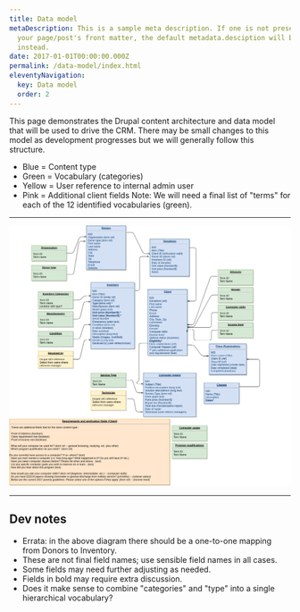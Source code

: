 ```yaml
---
title: Data model 
metaDescription: This is a sample meta description. If one is not present in
  your page/post's front matter, the default metadata.desciption will be used
  instead.
date: 2017-01-01T00:00:00.000Z
permalink: /data-model/index.html
eleventyNavigation:
  key: Data model
  order: 2
---
```

This page demonstrates the Drupal content architecture and data model that will be used to drive the CRM. There may be small changes to this model as development progresses but we will generally follow this structure.

* Blue = Content type
* Green = Vocabulary (categories)
* Yellow = User reference to internal admin user
* Pink = Additional client fields
Note: We will need a final list of "terms" for each of the 12 identified vocabularies (green).
----------

![](../static/img/OBCED2.png)

----------

## Dev notes

* Errata: in the above diagram there should be a one-to-one mapping from Donors to Inventory.
* These are not final field names; use sensible field names in all cases. 
* Some fields may need further adjusting as needed. 
* Fields in bold may require extra discussion.
* Does it make sense to combine "categories" and "type" into a single hierarchical vocabulary? 
